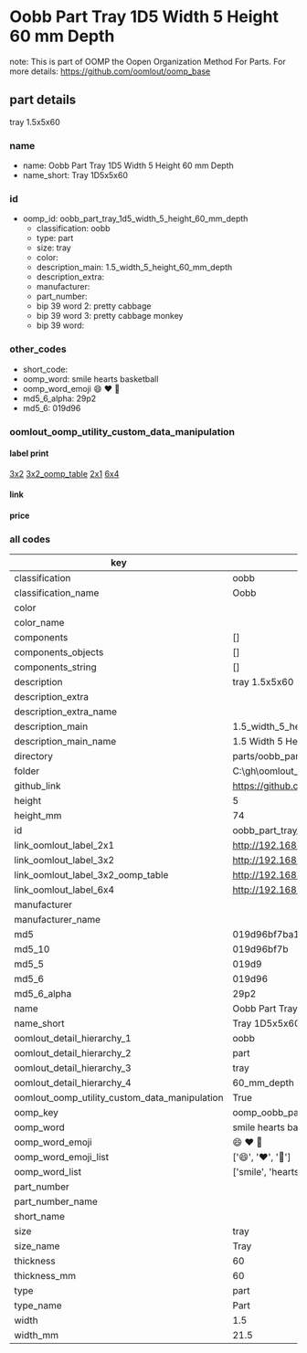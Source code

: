 # Oobb Part Tray 1D5 Width 5 Height 60 mm Depth  

note: This is part of OOMP the Oopen Organization Method For Parts. For more details: https://github.com/oomlout/oomp_base

##  part details
  



tray 1.5x5x60



### name
* name: Oobb Part Tray 1D5 Width 5 Height 60 mm Depth
* name_short: Tray 1D5x5x60 
### id
* oomp_id: oobb_part_tray_1d5_width_5_height_60_mm_depth
  * classification: oobb
  * type: part
  * size: tray
  * color: 
  * description_main: 1.5_width_5_height_60_mm_depth
  * description_extra: 
  * manufacturer: 
  * part_number: 
  * bip 39 word 2: pretty cabbage
  * bip 39 word 3: pretty cabbage monkey
  * bip 39 word: 

### other_codes
* short_code: 
* oomp_word: smile hearts basketball
* oomp_word_emoji :smile: :hearts: :basketball:
* md5_6_alpha: 29p2
* md5_6: 019d96






### oomlout_oomp_utility_custom_data_manipulation
#### label print
[3x2](http://192.168.1.245:1112/?label=oomp%2029p2)
[3x2_oomp_table](http://192.168.1.108:1112/?label=oomp%2029p2)
[2x1](http://192.168.1.242:1112/?label=oomp%2029p2)
[6x4](http://192.168.1.55:1112/?label=oomp%2029p2)    

#### link

                              

#### price







### all codes 
| key | value |  
| --- | --- |  
| classification | oobb |  
| classification_name | Oobb |  
| color |  |  
| color_name |  |  
| components | [] |  
| components_objects | [] |  
| components_string | [] |  
| description | tray 1.5x5x60 |  
| description_extra |  |  
| description_extra_name |  |  
| description_main | 1.5_width_5_height_60_mm_depth |  
| description_main_name | 1.5 Width 5 Height 60 mm Depth |  
| directory | parts/oobb_part_tray_1d5_width_5_height_60_mm_depth |  
| folder | C:\gh\oomlout_oobb_version_4_generated_parts\parts\oobb_part_tray_1d5_width_5_height_60_mm_depth |  
| github_link | https://github.com/oomlout/oomlout_oomp_part_src/tree/main/parts/oobb_part_tray_1d5_width_5_height_60_mm_depth |  
| height | 5 |  
| height_mm | 74 |  
| id | oobb_part_tray_1d5_width_5_height_60_mm_depth |  
| link_oomlout_label_2x1 | http://192.168.1.242:1112/?label=oomp%2029p2 |  
| link_oomlout_label_3x2 | http://192.168.1.245:1112/?label=oomp%2029p2 |  
| link_oomlout_label_3x2_oomp_table | http://192.168.1.108:1112/?label=oomp%2029p2 |  
| link_oomlout_label_6x4 | http://192.168.1.55:1112/?label=oomp%2029p2 |  
| manufacturer |  |  
| manufacturer_name |  |  
| md5 | 019d96bf7ba169d89c33edc31e47ed51 |  
| md5_10 | 019d96bf7b |  
| md5_5 | 019d9 |  
| md5_6 | 019d96 |  
| md5_6_alpha | 29p2 |  
| name | Oobb Part Tray 1D5 Width 5 Height 60 mm Depth |  
| name_short | Tray 1D5x5x60  |  
| oomlout_detail_hierarchy_1 | oobb |  
| oomlout_detail_hierarchy_2 | part |  
| oomlout_detail_hierarchy_3 | tray |  
| oomlout_detail_hierarchy_4 | 60_mm_depth |  
| oomlout_oomp_utility_custom_data_manipulation | True |  
| oomp_key | oomp_oobb_part_tray_1d5_width_5_height_60_mm_depth |  
| oomp_word | smile hearts basketball |  
| oomp_word_emoji | :smile: :hearts: :basketball: |  
| oomp_word_emoji_list | [':smile:', ':hearts:', ':basketball:'] |  
| oomp_word_list | ['smile', 'hearts', 'basketball'] |  
| part_number |  |  
| part_number_name |  |  
| short_name |  |  
| size | tray |  
| size_name | Tray |  
| thickness | 60 |  
| thickness_mm | 60 |  
| type | part |  
| type_name | Part |  
| width | 1.5 |  
| width_mm | 21.5 |  
